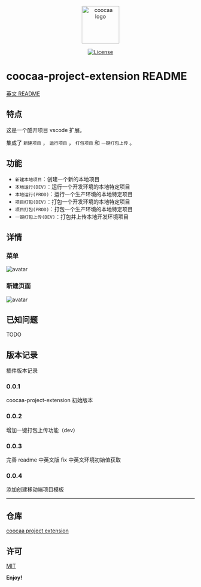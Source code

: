 <p align="center"><a href="https://github.com/wrh8214158/coocaa-project-extension" target="_blank" rel="noopener noreferrer"><img width="100" src="https://ae01.alicdn.com/kf/Hb47a85cc35084db2a6fcb704a5016a5cC.png" alt="coocaa logo"></a></p>

<p align="center">
  <a href="https://github.com/wrh8214158/coocaa-project-extension/blob/main/LICENSE"><img src="https://img.shields.io/npm/l/vue.svg?sanitize=true" alt="License"></a>
  <br>
</p>

# coocaa-project-extension README

[英文 README](README.en.md)

## 特点

这是一个酷开项目 vscode 扩展。

集成了 `新建项目` ， `运行项目` ， `打包项目` 和 `一键打包上传` 。

## 功能

- `新建本地项目`：创建一个新的本地项目
- `本地运行(DEV)`：运行一个开发环境的本地特定项目
- `本地运行(PROD)`：运行一个生产环境的本地特定项目
- `项目打包(DEV)`：打包一个开发环境的本地特定项目
- `项目打包(PROD)`：打包一个生产环境的本地特定项目
- `一键打包上传(DEV)`：打包并上传本地开发环境项目

## 详情

### 菜单

![avatar](https://ae01.alicdn.com/kf/Hfa7e8a8fc5cc408182939cea9e2c5be2W.png)

### 新建页面

![avatar](https://ae01.alicdn.com/kf/Ha73e243228ae48e9beea5dd5f94d96c6U.png)

## 已知问题

TODO

## 版本记录

插件版本记录

### 0.0.1

coocaa-project-extension 初始版本

### 0.0.2

增加一键打包上传功能（dev）

### 0.0.3

完善 readme 中英文版
fix 中英文环境初始值获取

### 0.0.4

添加创建移动端项目模板

---

## 仓库

[coocaa project extension](https://github.com/wrh8214158/coocaa-project-extension)

## 许可

[MIT](https://opensource.org/licenses/MIT)

**Enjoy!**

